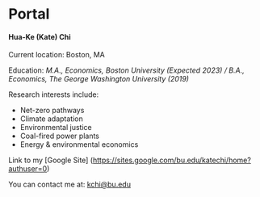 # Portal
#### Hua-Ke (Kate) Chi
Current location: Boston, MA

Education:
*M.A., Economics, Boston University (Expected 2023) / B.A., Economics, The George Washington University (2019)*

Research interests include: 
- Net-zero pathways
- Climate adaptation
- Environmental justice
- Coal-fired power plants
- Energy & environmental economics

Link to my [Google Site] (https://sites.google.com/bu.edu/katechi/home?authuser=0)

You can contact me at: kchi@bu.edu
